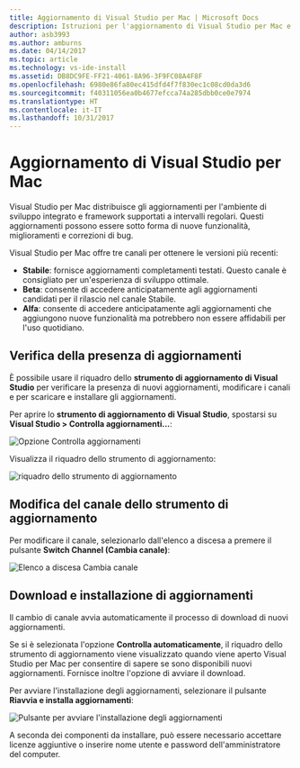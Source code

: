 ```yaml
---
title: Aggiornamento di Visual Studio per Mac | Microsoft Docs
description: Istruzioni per l'aggiornamento di Visual Studio per Mac e l'accesso a versioni di anteprima.
author: asb3993
ms.author: amburns
ms.date: 04/14/2017
ms.topic: article
ms.technology: vs-ide-install
ms.assetid: DB8DC9FE-FF21-4061-8A96-3F9FC08A4F8F
ms.openlocfilehash: 6980e86fa80ec415dfd4f7f830ec1c08cd0da3d6
ms.sourcegitcommit: f40311056ea0b4677efcca74a285dbb0ce0e7974
ms.translationtype: HT
ms.contentlocale: it-IT
ms.lasthandoff: 10/31/2017
---
```

# <a name="updating-visual-studio-for-mac"></a>Aggiornamento di Visual Studio per Mac

Visual Studio per Mac distribuisce gli aggiornamenti per l'ambiente di sviluppo integrato e framework supportati a intervalli regolari. Questi aggiornamenti possono essere sotto forma di nuove funzionalità, miglioramenti e correzioni di bug.

Visual Studio per Mac offre tre canali per ottenere le versioni più recenti:

* **Stabile**: fornisce aggiornamenti completamenti testati. Questo canale è consigliato per un'esperienza di sviluppo ottimale.
* **Beta**: consente di accedere anticipatamente agli aggiornamenti candidati per il rilascio nel canale Stabile.
* **Alfa**: consente di accedere anticipatamente agli aggiornamenti che aggiungono nuove funzionalità ma potrebbero non essere affidabili per l'uso quotidiano.

## <a name="checking-for-updates"></a>Verifica della presenza di aggiornamenti

È possibile usare il riquadro dello **strumento di aggiornamento di Visual Studio** per verificare la presenza di nuovi aggiornamenti, modificare i canali e per scaricare e installare gli aggiornamenti.

Per aprire lo **strumento di aggiornamento di Visual Studio**, spostarsi su **Visual Studio > Controlla aggiornamenti...**:

![Opzione Controlla aggiornamenti](media/update-image1.png)

Visualizza il riquadro dello strumento di aggiornamento:

![riquadro dello strumento di aggiornamento](media/update-image2.png)

## <a name="changing-the-updater-channel"></a>Modifica del canale dello strumento di aggiornamento

Per modificare il canale, selezionarlo dall'elenco a discesa a premere il pulsante **Switch Channel (Cambia canale)**:

![Elenco a discesa Cambia canale](media/update-image3.png)

## <a name="downloading-and-installing-updates"></a>Download e installazione di aggiornamenti

Il cambio di canale avvia automaticamente il processo di download di nuovi aggiornamenti.

Se si è selezionata l'opzione **Controlla automaticamente**, il riquadro dello strumento di aggiornamento viene visualizzato quando viene aperto Visual Studio per Mac per consentire di sapere se sono disponibili nuovi aggiornamenti. Fornisce inoltre l'opzione di avviare il download.

Per avviare l'installazione degli aggiornamenti, selezionare il pulsante **Riavvia e installa aggiornamenti**:

![Pulsante per avviare l'installazione degli aggiornamenti](media/update-image4.png)

A seconda dei componenti da installare, può essere necessario accettare licenze aggiuntive o inserire nome utente e password dell'amministratore del computer.
